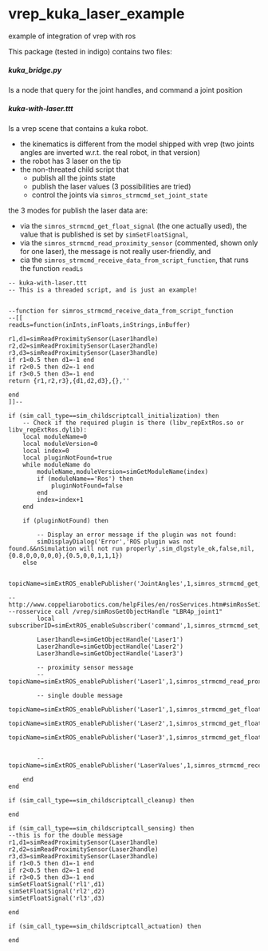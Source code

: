 # vrep_kuka_laser_example
example of integration of vrep with ros

This package (tested in indigo) contains two files: 
##### kuka_bridge.py
Is a node that query for the joint handles, and command a joint position

##### kuka-with-laser.ttt
Is a vrep scene that contains a kuka robot.
- the kinematics is different from the model shipped with vrep (two joints angles are inverted w.r.t. the real robot, in that version)
- the robot has 3 laser on the tip
- the non-threated child script that
  - publish all the joints state 
  - publish the laser values (3 possibilities are tried)
  - control the joints via `simros_strmcmd_set_joint_state`

the 3 modes for publish the laser data are:
- via the `simros_strmcmd_get_float_signal` (the one actually used), the value that is published is set by `simSetFloatSignal`,
- via the `simros_strmcmd_read_proximity_sensor` (commented, shown only for one laser), the message is not really user-friendly, and
- cia the `simros_strmcmd_receive_data_from_script_function`, that runs the function `readLs`



```
-- kuka-with-laser.ttt
-- This is a threaded script, and is just an example!


--function for simros_strmcmd_receive_data_from_script_function
--[[
readLs=function(inInts,inFloats,inStrings,inBuffer)

r1,d1=simReadProximitySensor(Laser1handle)
r2,d2=simReadProximitySensor(Laser2handle)
r3,d3=simReadProximitySensor(Laser3handle)
if r1<0.5 then d1=-1 end
if r2<0.5 then d2=-1 end
if r3<0.5 then d3=-1 end
return {r1,r2,r3},{d1,d2,d3},{},''

end
]]--

if (sim_call_type==sim_childscriptcall_initialization) then 
    -- Check if the required plugin is there (libv_repExtRos.so or libv_repExtRos.dylib):
    local moduleName=0
    local moduleVersion=0
    local index=0
    local pluginNotFound=true
    while moduleName do
        moduleName,moduleVersion=simGetModuleName(index)
        if (moduleName=='Ros') then
            pluginNotFound=false
        end
        index=index+1
    end

    if (pluginNotFound) then

        -- Display an error message if the plugin was not found:
        simDisplayDialog('Error','ROS plugin was not found.&&nSimulation will not run properly',sim_dlgstyle_ok,false,nil,{0.8,0,0,0,0,0},{0.5,0,0,1,1,1})
    else

        topicName=simExtROS_enablePublisher('JointAngles',1,simros_strmcmd_get_joint_state,sim_handle_all,0,'')

--http://www.coppeliarobotics.com/helpFiles/en/rosServices.htm#simRosSetJointState
--rosservice call /vrep/simRosGetObjectHandle "LBR4p_joint1"
        local subscriberID=simExtROS_enableSubscriber('command',1,simros_strmcmd_set_joint_state,-1,-1,'')

        Laser1handle=simGetObjectHandle('Laser1')
        Laser2handle=simGetObjectHandle('Laser2')
        Laser3handle=simGetObjectHandle('Laser3')
        
        -- proximity sensor message
        --topicName=simExtROS_enablePublisher('Laser1',1,simros_strmcmd_read_proximity_sensor,Laser1handle,0,'')
        
        -- single double message
        topicName=simExtROS_enablePublisher('Laser1',1,simros_strmcmd_get_float_signal,-1,-1,'rl1')
        topicName=simExtROS_enablePublisher('Laser2',1,simros_strmcmd_get_float_signal,-1,-1,'rl2')
        topicName=simExtROS_enablePublisher('Laser3',1,simros_strmcmd_get_float_signal,-1,-1,'rl3')
        

        --topicName=simExtROS_enablePublisher('LaserValues',1,simros_strmcmd_receive_data_from_script_function,1,-1,'readLs@LBR4p')
    
    end
end 

if (sim_call_type==sim_childscriptcall_cleanup) then 
 
end 

if (sim_call_type==sim_childscriptcall_sensing) then 
--this is for the double message
r1,d1=simReadProximitySensor(Laser1handle)
r2,d2=simReadProximitySensor(Laser2handle)
r3,d3=simReadProximitySensor(Laser3handle)
if r1<0.5 then d1=-1 end
if r2<0.5 then d2=-1 end
if r3<0.5 then d3=-1 end
simSetFloatSignal('rl1',d1)
simSetFloatSignal('rl2',d2)
simSetFloatSignal('rl3',d3)

end 

if (sim_call_type==sim_childscriptcall_actuation) then 

end 

```

